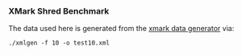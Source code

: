 ### XMark Shred Benchmark 

The data used here is generated from the [xmark data generator](https://projects.cwi.nl/xmark/downloads.html) via:

```
./xmlgen -f 10 -o test10.xml
```


